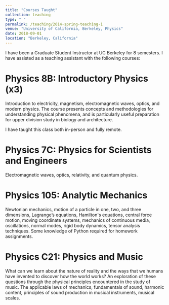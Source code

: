 ```yaml
---
title: "Courses Taught"
collection: teaching
type: " "
permalink: /teaching/2014-spring-teaching-1
venue: "University of California, Berkeley, Physics"
date: 2018-09-01
location: "Berkeley, California"
---
```


I have been a Graduate Student Instructor at UC Berkeley for 8 semesters.  I have assisted as a teaching assistant with the following courses:

Physics 8B: Introductory Physics (x3)
======
Introduction to electricity, magnetism, electromagnetic waves, optics, and modern physics. The course presents concepts and methodologies for understanding physical phenomena, and is particularly useful preparation for upper division study in biology and architecture.

I have taught this class both in-person and fully remote.

Physics 7C: Physics for Scientists and Engineers
======
Electromagnetic waves, optics, relativity, and quantum physics.

Physics 105: Analytic Mechanics 
======
Newtonian mechanics, motion of a particle in one, two, and three dimensions, Lagrange’s equations, Hamilton's equations, central force motion, moving coordinate systems, mechanics of continuous media, oscillations, normal modes, rigid body dynamics, tensor analysis techniques. Some knowledge of Python required for homework assignments. 

Physics C21: Physics and Music
======
What can we learn about the nature of reality and the ways that we humans have invented to discover how the world works? An exploration of these questions through the physical principles encountered in the study of music. The applicable laws of mechanics, fundamentals of sound, harmonic content, principles of sound production in musical instruments, musical scales.